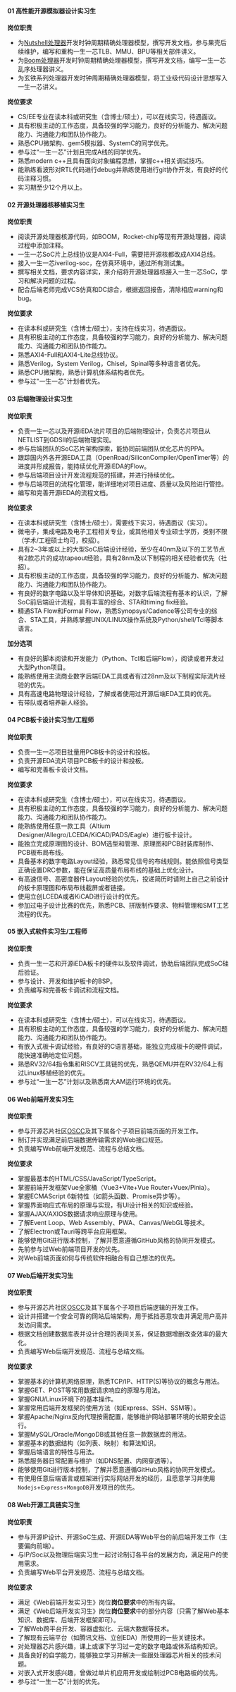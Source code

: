 #### 01 高性能开源模拟器设计实习生

**岗位职责**

- 为[Nutshell处理器](https://github.com/OSCPU/NutShell)开发时钟周期精确处理器模型，撰写开发文档，参与果壳后续维护，编写和重构一生一芯TLB、MMU、BPU等相关部件讲义。
- 为[Boom处理器](https://github.com/chipsalliance/rocket-chip)开发时钟周期精确处理器模型，撰写开发文档，编写一生一芯乱序处理器讲义。
- 为玄铁系列处理器开发时钟周期精确处理器模型，将工业级代码设计思想写入一生一芯讲义。

**岗位要求**

- CS/EE专业在读本科或研究生（含博士/硕士），可以在线实习，待遇面议。
- 具有积极主动的工作态度，具备较强的学习能力，良好的分析能力、解决问题能力、沟通能力和团队协作能力。
- 熟悉CPU微架构、gem5模拟器、SystemC的同学优先。
- 参与过“一生一芯”计划且完成A线的同学优先。
- 熟悉modern c++且具有面向对象编程思想，掌握c++相关调试技巧。
- 能熟练看波形对RTL代码进行debug并熟练使用进行git协作开发，有良好的代码注释习惯。
- 实习期至少12个月以上。

#### 02 开源处理器核移植实习生

**岗位职责**

- 阅读开源处理器核源代码，如BOOM，Rocket-chip等现有开源处理器，阅读过程中添加注释。
- 一生一芯SoC片上总线协议是AXI4-Full，需要把开源核都改成AXI4总线。
- 接入一生一芯iverilog-soc，在仿真环境中，通过所有测试集。
- 撰写相关文档，要求内容详实，来介绍将开源处理器核接入一生一芯SoC，学习和解决问题的过程。
- 配合后端老师完成VCS仿真和DC综合，根据返回报告，清除相应warning和bug。

**岗位要求**

- 在读本科或研究生（含博士/硕士），支持在线实习，待遇面议。
- 具有积极主动的工作态度，具备较强的学习能力，良好的分析能力、解决问题能力、沟通能力和团队协作能力。
- 熟悉AXI4-Full和AXI4-Lite总线协议。
- 熟悉Verilog，System Verilog，Chisel，Spinal等多种语言者优先。
- 熟悉CPU微架构，熟悉计算机体系结构者优先。
- 参与过"一生一芯"计划者优先。

#### 03 后端物理设计实习生

**岗位职责**

- 负责一生一芯以及开源iEDA流片项目的后端物理设计，负责芯片项目从NETLIST到GDSII的后端物理实现。
- 参与后端团队的SoC芯片架构探索，能协同前端团队优化芯片的PPA。
- 跟踪国内外各开源EDA工具（OpenRoad/SiliconCompiler/OpenTimer等）的进度并形成报告，能持续优化开源iEDA的Flow。
- 参与后端项目设计开发流程规范的搭建，并进行持续优化。
- 参与后端项目的流程化管理，能详细地对项目进度、质量以及风险进行管控。
- 编写和完善开源iEDA的流程文档。

**岗位要求**

- 在读本科或研究生（含博士/硕士），需要线下实习，待遇面议（实习）。
- 微电子，集成电路及电子工程相关专业，或其他相关专业硕士学历，类别不限（学术/工程硕士均可，校招）。
- 具有2~3年或以上的大型SoC后端设计经验，至少在40nm及以下的工艺节点有2款芯片的成功tapeout经验，具有28nm及以下制程的相关经验者优先（社招）。
- 具有积极主动的工作态度，具备较强的学习能力，良好的分析能力、解决问题能力、沟通能力和团队协作能力。
- 有良好的数字电路以及半导体知识基础，对数字后端流程有基本的认识，了解SoC前后端设计流程，具有丰富的综合、STA和timing fix经验。
- 精通STA Flow和Formal Flow，熟悉Synopsys/Cadence等公司专业的综合、STA工具，并熟练掌握UNIX/LINUX操作系统及Python/shell/Tcl等脚本语言。

**加分选项**

- 有良好的脚本阅读和开发能力（Python、Tcl和后端Flow），阅读或者开发过大型Python项目。
- 能熟练使用主流商业数字后端EDA工具或者有过28nm及以下制程实际流片经验的优先。
- 具有高速电路物理设计经验，了解或者使用过开源后端EDA工具的优先。
- 有带队或者培养新人经验。

#### 04 PCB板卡设计实习生/工程师

**岗位职责**

- 负责一生一芯项目批量用PCB板卡的设计和投板。
- 负责开源EDA流片项目PCB板卡的设计和投板。
- 编写和完善板卡设计文档。

**岗位要求**

- 在读本科或研究生（含博士/硕士），可以在线实习，待遇面议。
- 具有积极主动的工作态度，具备较强的学习能力，良好的分析能力、解决问题能力、沟通能力和团队协作能力。
- 能熟练使用任意一款工具（Altium Designer/Allegro/LCEDA/KiCAD/PADS/Eagle）进行板卡设计。
- 能独立完成原理图的设计、BOM选型和管理、原理图和PCB封装库制作、PCB板布局布线。
- 具备基本的数字电路Layout经验，熟悉常见信号的布线规则。能依照信号类型正确设置DRC参数，能在保证高质量布局布线的基础上优化设计。
- 有高速信号、高密度器件Layout经验的优先，投递简历时请附上自己之前设计的板卡原理图和布局布线截屏或者链接。
- 使用立创LCEDA或者KiCAD进行设计的优先。
- 参加过电子设计比赛的优先，熟悉PCB、拼版制作要求、物料管理和SMT工艺流程的优先。

#### 05 嵌入式软件实习生/工程师

**岗位职责**

- 负责一生一芯和开源iEDA板卡的硬件以及软件调试，协助后端团队完成SoC硅后验证。
- 参与设计、开发和维护板卡的BSP。
- 负责编写和完善板卡调试和流程文档。

**岗位要求**

- 在读本科或研究生（含博士/硕士），可以在线实习，待遇面议。
- 具有积极主动的工作态度，具备较强的学习能力，良好的分析能力、解决问题能力、沟通能力和团队协作能力。
- 有嵌入式板卡调试经验，有良好的C语言基础，能独立完成板卡的硬件调试，能快速准确地定位问题。
- 熟悉RV32/64指令集和RISCV工具链的优先，熟悉QEMU并在RV32/64上有过Linux移植经验的优先。
- 参与过“一生一芯”计划以及熟悉南大AM运行环境的优先。

#### 06 Web前端开发实习生

**岗位职责**

- 参与开源芯片社区[OSCC](https://oscc.cc)及其下属各个子项目前端页面的开发工作。
- 制订并实现满足前后端数据传输需求的Web接口规范。
- 负责编写Web前端开发规范、流程与总结文档。

**岗位要求**

- 掌握最基本的HTML/CSS/JavaScript/TypeScript。
- 掌握前端开发框架Vue全家桶（Vue3+Vite+Vue Router+Vuex/Pinia）。
- 掌握ECMAScript 6新特性（如箭头函数、Promise异步等）。
- 掌握界面响应式布局的原理与实现，有UI设计相关的知识或经验。
- 掌握AJAX/AXIOS数据请求响应原理与使用。
- 了解Event Loop、Web Assembly、PWA、Canvas/WebGL等技术。
- 了解Electron或Tauri等跨平台应用框架。
- 能够使用Git进行版本控制，了解并愿意遵循GitHub风格的协同开发模式。
- 先前参与过Web前端项目开发的优先。
- 对Web前端页面如何与传统软件相融合有自己想法的优先。

#### 07 Web后端开发实习生

**岗位职责**

- 参与开源芯片社区[OSCC](https://oscc.cc)及其下属各个子项目后端逻辑的开发工作。
- 设计并搭建一个安全可靠的网站后端架构，用于抵挡恶意攻击并满足用户高并发访问需求。
- 根据文档创建数据库表并设计合理的表间关系，保证数据增删改查效率的最大化。
- 负责编写Web后端开发规范、流程与总结文档。

**岗位要求**

- 掌握基本的计算机网络原理，熟悉TCP/IP、HTTP(S)等协议的概念与用法。
- 掌握GET、POST等常用数据请求响应的原理与用法。
- 掌握GNU/Linux环境下的基本操作。
- 掌握常用后端开发框架的使用方法（如Express、SSH、SSM等）。
- 掌握Apache/Nginx反向代理按需配置，能够维护网站部署环境的长期安全运行。
- 掌握MySQL/Oracle/MongoDB或其他任意一款数据库的用法。
- 掌握基本的数据结构（如列表、映射）和算法知识。
- 掌握后端语言的特性与用法。
- 熟悉服务器日常配置与维护（如DNS配置、内网穿透等）。
- 能够使用Git进行版本控制，了解并愿意遵循GitHub风格的协同开发模式。
- 有使用任意后端语言或框架进行实际网站开发的经历，且愿意学习并使用`Nodejs`+`Express`+`MongoDB`开发项目的优先。

#### 08 Web开源工具链实习生

**岗位职责**

- 参与开源IP设计、开源SoC生成、开源EDA等Web平台的前后端开发工作（主要偏向前端）。
- 与IP/Soc以及物理后端实习生一起讨论制订各平台的发展方向，满足用户的使用需求。
- 负责编写Web平台开发规范、流程与总结文档。

**岗位要求**

- 满足《Web前端开发实习生》岗位**岗位要求**中的所有内容。
- 满足《Web后端开发实习生》岗位**岗位要求**中的部分内容（只需了解Web基本知识、数据库、后端开发框架即可）。
- 了解Web跨平台开发、容器虚拟化、云端大数据等技术。
- 了解现有云端平台（如腾讯文档、立创EDA）所使用的一些关键技术。
- 对处理器芯片感兴趣，课上或课下学习过一定的数字电路或体系结构知识。
- 具备良好的自学能力，能够独立学习并解决一些跟处理器芯片相关的技术问题。
- 对嵌入式开发感兴趣，曾做过单片机应用开发或绘制过PCB电路板的优先。
- 参与过“一生一芯”计划的优先。
